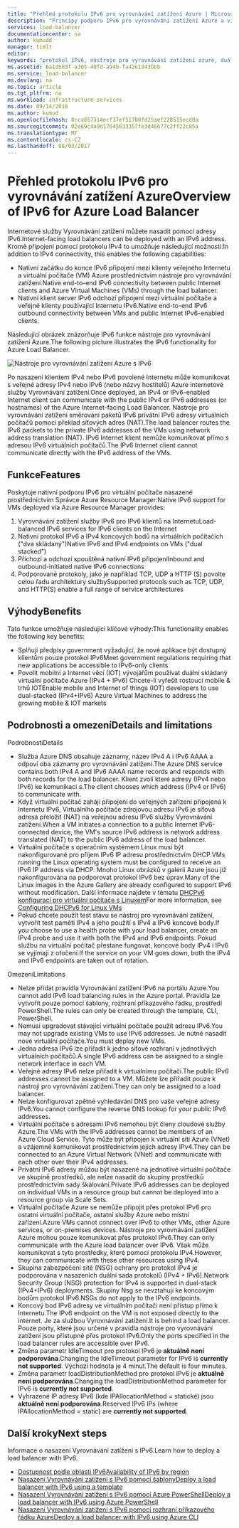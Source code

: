 ```yaml
---
title: "Přehled protokolu IPv6 pro vyrovnávání zatížení Azure | Microsoft Docs"
description: "Principy podporu IPv6 pro vyrovnávání zatížení Azure a virtuálních počítačů s vyrovnáváním zatížení."
services: load-balancer
documentationcenter: na
author: kumudd
manager: timlt
editor: 
keywords: "protokol IPv6, nástroje pro vyrovnávání zatížení azure, duálním zásobníkem, veřejnou IP adresu, nativní protokol ipv6, mobilní, iot"
ms.assetid: 6a1d583f-a305-40fd-a94b-fa42e1943bbb
ms.service: load-balancer
ms.devlang: na
ms.topic: article
ms.tgt_pltfrm: na
ms.workload: infrastructure-services
ms.date: 09/14/2016
ms.author: kumud
ms.openlocfilehash: 8cca857314ecf37ef51700fd25aef228515ecd0a
ms.sourcegitcommit: 02e69c4a9d17645633357fe3d46677c2ff22c85a
ms.translationtype: MT
ms.contentlocale: cs-CZ
ms.lasthandoff: 08/03/2017
---
```

# <a name="overview-of-ipv6-for-azure-load-balancer"></a><span data-ttu-id="59090-104">Přehled protokolu IPv6 pro vyrovnávání zatížení Azure</span><span class="sxs-lookup"><span data-stu-id="59090-104">Overview of IPv6 for Azure Load Balancer</span></span>

<span data-ttu-id="59090-105">Internetové služby Vyrovnávání zatížení můžete nasadit pomocí adresy IPv6.</span><span class="sxs-lookup"><span data-stu-id="59090-105">Internet-facing load balancers can be deployed with an IPv6 address.</span></span> <span data-ttu-id="59090-106">Kromě připojení pomocí protokolu IPv4 to umožňuje následující možnosti:</span><span class="sxs-lookup"><span data-stu-id="59090-106">In addition to IPv4 connectivity, this enables the following capabilities:</span></span>

* <span data-ttu-id="59090-107">Nativní začátku do konce IPv6 připojení mezi klienty veřejného Internetu a virtuální počítače (VM) Azure prostřednictvím nástroje pro vyrovnávání zatížení.</span><span class="sxs-lookup"><span data-stu-id="59090-107">Native end-to-end IPv6 connectivity between public Internet clients and Azure Virtual Machines (VMs) through the load balancer.</span></span>
* <span data-ttu-id="59090-108">Nativní klient server IPv6 odchozí připojení mezi virtuální počítače a veřejné klienty používající Internetu IPv6.</span><span class="sxs-lookup"><span data-stu-id="59090-108">Native end-to-end IPv6 outbound connectivity between VMs and public Internet IPv6-enabled clients.</span></span>

<span data-ttu-id="59090-109">Následující obrázek znázorňuje IPv6 funkce nástroje pro vyrovnávání zatížení Azure.</span><span class="sxs-lookup"><span data-stu-id="59090-109">The following picture illustrates the IPv6 functionality for Azure Load Balancer.</span></span>

![Nástroje pro vyrovnávání zatížení Azure s IPv6](./media/load-balancer-ipv6-overview/load-balancer-ipv6.png)

<span data-ttu-id="59090-111">Po nasazení klientem IPv4 nebo IPv6 povolené Internetu může komunikovat s veřejné adresy IPv4 nebo IPv6 (nebo názvy hostitelů) Azure internetové služby Vyrovnávání zatížení.</span><span class="sxs-lookup"><span data-stu-id="59090-111">Once deployed, an IPv4 or IPv6-enabled Internet client can communicate with the public IPv4 or IPv6 addresses (or hostnames) of the Azure Internet-facing Load Balancer.</span></span> <span data-ttu-id="59090-112">Nástroje pro vyrovnávání zatížení směrování paketů IPv6 privátní IPv6 adresy virtuálních počítačů pomocí překlad síťových adres (NAT).</span><span class="sxs-lookup"><span data-stu-id="59090-112">The load balancer routes the IPv6 packets to the private IPv6 addresses of the VMs using network address translation (NAT).</span></span> <span data-ttu-id="59090-113">IPv6 Internet klient nemůže komunikovat přímo s adresou IPv6 virtuálních počítačů.</span><span class="sxs-lookup"><span data-stu-id="59090-113">The IPv6 Internet client cannot communicate directly with the IPv6 address of the VMs.</span></span>

## <a name="features"></a><span data-ttu-id="59090-114">Funkce</span><span class="sxs-lookup"><span data-stu-id="59090-114">Features</span></span>

<span data-ttu-id="59090-115">Poskytuje nativní podporu IPv6 pro virtuální počítače nasazené prostřednictvím Správce Azure Resource Manager:</span><span class="sxs-lookup"><span data-stu-id="59090-115">Native IPv6 support for VMs deployed via Azure Resource Manager provides:</span></span>

1. <span data-ttu-id="59090-116">Vyrovnávání zatížení služby IPv6 pro IPv6 klientů na Internetu</span><span class="sxs-lookup"><span data-stu-id="59090-116">Load-balanced IPv6 services for IPv6 clients on the Internet</span></span>
2. <span data-ttu-id="59090-117">Nativní protokol IPv6 a IPv4 koncových bodů na virtuálních počítačích ("dva skládaný")</span><span class="sxs-lookup"><span data-stu-id="59090-117">Native IPv6 and IPv4 endpoints on VMs ("dual stacked")</span></span>
3. <span data-ttu-id="59090-118">Příchozí a odchozí spouštěná nativní IPv6 připojení</span><span class="sxs-lookup"><span data-stu-id="59090-118">Inbound and outbound-initiated native IPv6 connections</span></span>
4. <span data-ttu-id="59090-119">Podporované protokoly, jako je například TCP, UDP a HTTP (S) povolte celou řadu architektury služby</span><span class="sxs-lookup"><span data-stu-id="59090-119">Supported protocols such as TCP, UDP, and HTTP(S) enable a full range of service architectures</span></span>

## <a name="benefits"></a><span data-ttu-id="59090-120">Výhody</span><span class="sxs-lookup"><span data-stu-id="59090-120">Benefits</span></span>

<span data-ttu-id="59090-121">Tato funkce umožňuje následující klíčové výhody:</span><span class="sxs-lookup"><span data-stu-id="59090-121">This functionality enables the following key benefits:</span></span>

* <span data-ttu-id="59090-122">Splňují předpisy government vyžadující, že nové aplikace být dostupný klientům pouze protokol IPv6</span><span class="sxs-lookup"><span data-stu-id="59090-122">Meet government regulations requiring that new applications be accessible to IPv6-only clients</span></span>
* <span data-ttu-id="59090-123">Povolit mobilní a Internet věcí (IOT) vývojářům používat duální skládaný virtuální počítače Azure (IPv4 + IPv6) Chcete-li vyřešit rostoucí mobile & trhů IOT</span><span class="sxs-lookup"><span data-stu-id="59090-123">Enable mobile and Internet of things (IOT) developers to use dual-stacked (IPv4+IPv6) Azure Virtual Machines to address the growing mobile & IOT markets</span></span>

## <a name="details-and-limitations"></a><span data-ttu-id="59090-124">Podrobnosti a omezení</span><span class="sxs-lookup"><span data-stu-id="59090-124">Details and limitations</span></span>

<span data-ttu-id="59090-125">Podrobnosti</span><span class="sxs-lookup"><span data-stu-id="59090-125">Details</span></span>

* <span data-ttu-id="59090-126">Služba Azure DNS obsahuje záznamy, název IPv4 A i IPv6 AAAA a odpoví oba záznamy pro vyrovnávání zatížení.</span><span class="sxs-lookup"><span data-stu-id="59090-126">The Azure DNS service contains both IPv4 A and IPv6 AAAA name records and responds with both records for the load balancer.</span></span> <span data-ttu-id="59090-127">Klient zvolí které adresy (IPv4 nebo IPv6) ke komunikaci s.</span><span class="sxs-lookup"><span data-stu-id="59090-127">The client chooses which address (IPv4 or IPv6) to communicate with.</span></span>
* <span data-ttu-id="59090-128">Když virtuální počítač zahájí připojení do veřejných zařízení připojená k Internetu IPv6, Virtuálního počítače zdrojovou adresu IPv6 je síťová adresa přeložit (NAT) na veřejnou adresu IPv6 služby Vyrovnávání zatížení.</span><span class="sxs-lookup"><span data-stu-id="59090-128">When a VM initiates a connection to a public Internet IPv6-connected device, the VM's source IPv6 address is network address translated (NAT) to the public IPv6 address of the load balancer.</span></span>
* <span data-ttu-id="59090-129">Virtuální počítače s operačním systémem Linux musí být nakonfigurované pro příjem IPv6 IP adresu prostřednictvím DHCP.</span><span class="sxs-lookup"><span data-stu-id="59090-129">VMs running the Linux operating system must be configured to receive an IPv6 IP address via DHCP.</span></span> <span data-ttu-id="59090-130">Mnoho Linux obrázků v galerii Azure jsou již nakonfigurována na podporovat protokol IPv6 bez úprav.</span><span class="sxs-lookup"><span data-stu-id="59090-130">Many of the Linux images in the Azure Gallery are already configured to support IPv6 without modification.</span></span> <span data-ttu-id="59090-131">Další informace najdete v tématu [DHCPv6 konfiguraci pro virtuální počítače s Linuxem](load-balancer-ipv6-for-linux.md)</span><span class="sxs-lookup"><span data-stu-id="59090-131">For more information, see [Configuring DHCPv6 for Linux VMs](load-balancer-ipv6-for-linux.md)</span></span>
* <span data-ttu-id="59090-132">Pokud chcete použít test stavu se nástroj pro vyrovnávání zatížení, vytvořit test paměti IPv4 a jeho použití s IPv4 a IPv6 koncové body.</span><span class="sxs-lookup"><span data-stu-id="59090-132">If you choose to use a health probe with your load balancer, create an IPv4 probe and use it with both the IPv4 and IPv6 endpoints.</span></span> <span data-ttu-id="59090-133">Pokud službu na virtuální počítač přestane fungovat, koncové body IPv4 i IPv6 se vyjímají z otočení.</span><span class="sxs-lookup"><span data-stu-id="59090-133">If the service on your VM goes down, both the IPv4 and IPv6 endpoints are taken out of rotation.</span></span>

<span data-ttu-id="59090-134">Omezení</span><span class="sxs-lookup"><span data-stu-id="59090-134">Limitations</span></span>

* <span data-ttu-id="59090-135">Nelze přidat pravidla Vyrovnávání zatížení IPv6 na portálu Azure.</span><span class="sxs-lookup"><span data-stu-id="59090-135">You cannot add IPv6 load balancing rules in the Azure portal.</span></span> <span data-ttu-id="59090-136">Pravidla lze vytvořit pouze pomocí šablony, rozhraní příkazového řádku, prostředí PowerShell.</span><span class="sxs-lookup"><span data-stu-id="59090-136">The rules can only be created through the template, CLI, PowerShell.</span></span>
* <span data-ttu-id="59090-137">Nemusí upgradovat stávající virtuální počítače použít adresu IPv6.</span><span class="sxs-lookup"><span data-stu-id="59090-137">You may not upgrade existing VMs to use IPv6 addresses.</span></span> <span data-ttu-id="59090-138">Je nutné nasadit nové virtuální počítače.</span><span class="sxs-lookup"><span data-stu-id="59090-138">You must deploy new VMs.</span></span>
* <span data-ttu-id="59090-139">Jedna adresa IPv6 lze přiřadit k jedno síťové rozhraní v jednotlivých virtuálních počítačů.</span><span class="sxs-lookup"><span data-stu-id="59090-139">A single IPv6 address can be assigned to a single network interface in each VM.</span></span>
* <span data-ttu-id="59090-140">Veřejné adresy IPv6 nelze přiřadit k virtuálnímu počítači.</span><span class="sxs-lookup"><span data-stu-id="59090-140">The public IPv6 addresses cannot be assigned to a VM.</span></span> <span data-ttu-id="59090-141">Můžete lze přiřadit pouze k nástroji pro vyrovnávání zatížení.</span><span class="sxs-lookup"><span data-stu-id="59090-141">They can only be assigned to a load balancer.</span></span>
* <span data-ttu-id="59090-142">Nelze konfigurovat zpětné vyhledávání DNS pro vaše veřejné adresy IPv6.</span><span class="sxs-lookup"><span data-stu-id="59090-142">You cannot configure the reverse DNS lookup for your public IPv6 addresses.</span></span>
* <span data-ttu-id="59090-143">Virtuální počítače s adresami IPv6 nemohou být členy cloudové služby Azure.</span><span class="sxs-lookup"><span data-stu-id="59090-143">The VMs with the IPv6 addresses cannot be members of an Azure Cloud Service.</span></span> <span data-ttu-id="59090-144">Tyto může být připojen k virtuální síti Azure (VNet) a vzájemně komunikovat prostřednictvím jejich adresy IPv4.</span><span class="sxs-lookup"><span data-stu-id="59090-144">They can be connected to an Azure Virtual Network (VNet) and communicate with each other over their IPv4 addresses.</span></span>
* <span data-ttu-id="59090-145">Privátní IPv6 adresy můžou být nasazené na jednotlivé virtuální počítače ve skupině prostředků, ale nelze nasadit do skupiny prostředků prostřednictvím sady škálování.</span><span class="sxs-lookup"><span data-stu-id="59090-145">Private IPv6 addresses can be deployed on individual VMs in a resource group but cannot be deployed into a resource group via Scale Sets.</span></span>
* <span data-ttu-id="59090-146">Virtuální počítače Azure se nemůže připojit přes protokol IPv6 pro ostatní virtuální počítače, ostatní služby Azure nebo místní zařízení.</span><span class="sxs-lookup"><span data-stu-id="59090-146">Azure VMs cannot connect over IPv6 to other VMs, other Azure services, or on-premises devices.</span></span> <span data-ttu-id="59090-147">Nástroje pro vyrovnávání zatížení Azure mohou pouze komunikovat přes protokol IPv6.</span><span class="sxs-lookup"><span data-stu-id="59090-147">They can only communicate with the Azure load balancer over IPv6.</span></span> <span data-ttu-id="59090-148">Však může komunikovat s tyto prostředky, které pomocí protokolu IPv4.</span><span class="sxs-lookup"><span data-stu-id="59090-148">However, they can communicate with these other resources using IPv4.</span></span>
* <span data-ttu-id="59090-149">Skupina zabezpečení sítě (NSG) ochrany pro protokol IPv4 je podporována v nasazeních duální sada protokolů (IPv4 + IPv6).</span><span class="sxs-lookup"><span data-stu-id="59090-149">Network Security Group (NSG) protection for IPv4 is supported in dual-stack (IPv4+IPv6) deployments.</span></span> <span data-ttu-id="59090-150">Skupiny Nsg se nevztahují ke koncovým bodům protokol IPv6.</span><span class="sxs-lookup"><span data-stu-id="59090-150">NSGs do not apply to the IPv6 endpoints.</span></span>
* <span data-ttu-id="59090-151">Koncový bod IPv6 adresy ve virtuálním počítači není přístup přímo k Internetu.</span><span class="sxs-lookup"><span data-stu-id="59090-151">The IPv6 endpoint on the VM is not exposed directly to the internet.</span></span> <span data-ttu-id="59090-152">Je za službou Vyrovnávání zatížení.</span><span class="sxs-lookup"><span data-stu-id="59090-152">It is behind a load balancer.</span></span> <span data-ttu-id="59090-153">Pouze porty, které jsou určené v pravidla nástroje pro vyrovnávání zatížení jsou přístupné přes protokol IPv6.</span><span class="sxs-lookup"><span data-stu-id="59090-153">Only the ports specified in the load balancer rules are accessible over IPv6.</span></span>
* <span data-ttu-id="59090-154">Změna parametr IdleTimeout pro protokol IPv6 je **aktuálně není podporována**.</span><span class="sxs-lookup"><span data-stu-id="59090-154">Changing the IdleTimeout parameter for IPv6 is **currently not supported**.</span></span> <span data-ttu-id="59090-155">Výchozí hodnota je 4 minut.</span><span class="sxs-lookup"><span data-stu-id="59090-155">The default is four minutes.</span></span>
* <span data-ttu-id="59090-156">Změna parametr loadDistributionMethod pro protokol IPv6 je **aktuálně není podporována**.</span><span class="sxs-lookup"><span data-stu-id="59090-156">Changing the loadDistributionMethod parameter for IPv6 is **currently not supported**.</span></span>
* <span data-ttu-id="59090-157">Vyhrazené IP adresy IPv6 (kde IPAllocationMethod = statické) jsou **aktuálně není podporována**.</span><span class="sxs-lookup"><span data-stu-id="59090-157">Reserved IPv6 IPs (where IPAllocationMethod = static) are **currently not supported**.</span></span>

## <a name="next-steps"></a><span data-ttu-id="59090-158">Další kroky</span><span class="sxs-lookup"><span data-stu-id="59090-158">Next steps</span></span>

<span data-ttu-id="59090-159">Informace o nasazení Vyrovnávání zatížení s IPv6.</span><span class="sxs-lookup"><span data-stu-id="59090-159">Learn how to deploy a load balancer with IPv6.</span></span>

* [<span data-ttu-id="59090-160">Dostupnost podle oblasti IPv6</span><span class="sxs-lookup"><span data-stu-id="59090-160">Availability of IPv6 by region</span></span>](https://go.microsoft.com/fwlink/?linkid=828357)
* [<span data-ttu-id="59090-161">Nasazení Vyrovnávání zatížení s IPv6 pomocí šablony</span><span class="sxs-lookup"><span data-stu-id="59090-161">Deploy a load balancer with IPv6 using a template</span></span>](load-balancer-ipv6-internet-template.md)
* [<span data-ttu-id="59090-162">Nasazení Vyrovnávání zatížení s IPv6 pomocí Azure PowerShell</span><span class="sxs-lookup"><span data-stu-id="59090-162">Deploy a load balancer with IPv6 using Azure PowerShell</span></span>](load-balancer-ipv6-internet-ps.md)
* [<span data-ttu-id="59090-163">Nasazení Vyrovnávání zatížení s IPv6 pomocí rozhraní příkazového řádku Azure</span><span class="sxs-lookup"><span data-stu-id="59090-163">Deploy a load balancer with IPv6 using Azure CLI</span></span>](load-balancer-ipv6-internet-cli.md)
